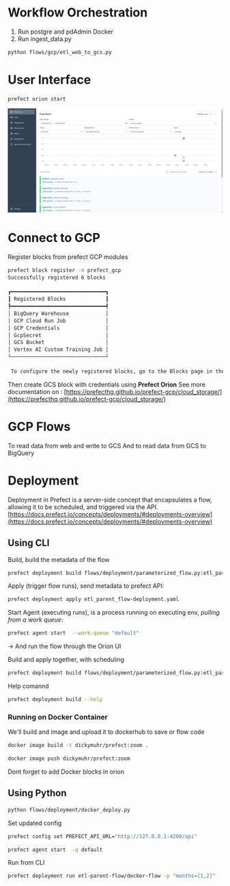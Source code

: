 # Workflow Orchestration
1. Run postgre and pdAdmin Docker
2. Run ingest_data.py

```bash
python flows/gcp/etl_web_to_gcs.py 
```

# User Interface
```bash
prefect orion start
```
![My Image](https://github.com/dickymuhr/zoomcamp/blob/main/workflow_orchestration/asset/prefect%20ui.png?raw=true)

# Connect to GCP

Register blocks from prefect GCP modules
```bash
prefect block register -m prefect_gcp
Successfully registered 6 blocks

┏━━━━━━━━━━━━━━━━━━━━━━━━━━━━━━━┓
┃ Registered Blocks             ┃
┡━━━━━━━━━━━━━━━━━━━━━━━━━━━━━━━┩
│ BigQuery Warehouse            │
│ GCP Cloud Run Job             │
│ GCP Credentials               │
│ GcpSecret                     │
│ GCS Bucket                    │
│ Vertex AI Custom Training Job │
└───────────────────────────────┘

 To configure the newly registered blocks, go to the Blocks page in the Prefect UI: None/blocks/catalog
```

Then create GCS block with credentials using **Prefect Orion**
See more documentation on : [https://prefecthq.github.io/prefect-gcp/cloud_storage/](https://prefecthq.github.io/prefect-gcp/cloud_storage/)

# GCP Flows
To read data from web and write to GCS
And to read data from GCS to BigQuery

# Deployment
Deployment in Prefect is a server-side concept that encapsulates a flow, allowing it to be scheduled, and triggered via the API. [https://docs.prefect.io/concepts/deployments/#deployments-overview](https://docs.prefect.io/concepts/deployments/#deployments-overview)

## Using CLI
Build, build the metadata of the flow
```bash
prefect deployment build flows/deployment/parameterized_flow.py:etl_parent_flow -n "Parameterized ETL"
```
Apply (trigger flow runs), send metadata to prefect API:
```bash
prefect deployment apply etl_parent_flow-deployment.yaml
```
Start Agent (executing runs), is a process running on executing env, *pulling from a work queue*:
```bash
prefect agent start  --work-queue "default"
```
-> And run the flow through the Orion UI


Build and apply together, with scheduling
```bash
prefect deployment build flows/deployment/parameterized_flow.py:etl_parent_flow -n etl2 --cron "0 0 * * *" -a
```
Help comannd
```bash
prefect deployment build --help
```

### Running on Docker Container
We'll build and image and upload it to dockerhub to save or flow code
```bash
docker image build -t dickymuhr/prefect:zoom .
```
```bash
docker image push dickymuhr/prefect:zoom
```
Dont forget to add Docker blocks in orion

## Using Python

```bash
python flows/deployment/docker_deploy.py
```

Set updated config
```bash
prefect config set PREFECT_API_URL="http://127.0.0.1:4200/api"
```

```bash
prefect agent start  -q default
```

Run from CLI
```bash
prefect deployment run etl-parent-flow/docker-flow -p "months=[1,2]"
```